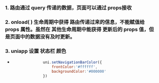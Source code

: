 ### 1. 路由通过  query 传递的数据，页面可以通过 props接收

### 2. onload( ) 生命周期中获得 路由传递过来的信息，不能赋值给 props 属性。虽然在 其他生命周期中能获得  更新后的 props 值，但是页面中的数据没有及时更新。 

### 3. uniapp  设置 状态栏 颜色

- ```js
  				uni.setNavigationBarColor({
  					frontColor:'#ffffff',
  					backgroundColor:'#000000'
  				})
  ```

  
